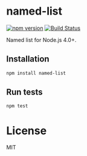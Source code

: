 # named-list

[![npm version](https://badge.fury.io/js/named-list.svg)](https://badge.fury.io/js/named-list)
[![Build Status](https://travis-ci.org/mgenware/named-list.svg?branch=master)](http://travis-ci.org/mgenware/named-list)

Named list for Node.js 4.0+.

## Installation
```sh
npm install named-list
```

## Run tests
```sh
npm test
```

# License
MIT
